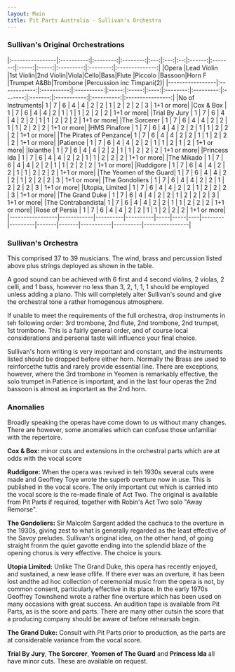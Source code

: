 ```yaml
---
layout: Main
title: Pit Parts Australia - Sullivan's Orchestra
---
```


### Sullivan's Original Orchestrations

|:----------------|:----------:|:--------:|:--------:|:---:|:---:|:--:|:------:|:-------:|:-----:|:-----:|:---------:|:--------:|:--------------:|
|Opera            |Lead Violin |1st Violin|2nd Violin|Viola|Cello|Bass|Flute   |Piccolo  |Bassoon|Horn F |Trumpet A&Bb|Trombone |Percussion inc Timpani(2)|
|-----------------|:------------:|:----------:|:----------:|:-----:|:-----:|:----:|:--------:|:---------:|:-------:|:-------:|:-----------:|:----------:|:----------------:|
|No of Instruments| 1 | 7 | 6 | 4 | 4 | 2 | 2 | 1 | 2 | 2 | 2 | 3 | 1+1 or more|
|Cox & Box        | 1 | 7 | 6 | 4 | 4 | 2 | 1 | 1 | 1 | 2 | 2 | 2 | 1+1 or more|
|Trial By Jury    | 1 | 7 | 6 | 4 | 4 | 2 | 2 | 1 | 1 | 2 | 2 | 2 | 1+1 or more|
|The Sorcerer     | 1 | 7 | 6 | 4 | 4 | 2 | 2 | 1 | 1 | 2 | 2 | 2 | 1+1 or more|
|HMS Pinafore     | 1 | 7 | 6 | 4 | 4 | 2 | 2 | 1 | 1 | 2 | 2 | 2 | 1+1 or more|
|The Pirates of Penzance| 1 | 7 | 6 | 4 | 4 | 2 | 2 | 1 | 1 | 2 | 2 | 2 | 1+1 or more|
|Patience         | 1 | 7 | 6 | 4 | 4 | 2 | 2 | 1 | 1 | 2 | 1 | 2 | 1+1 or more|
|Iolanthe         | 1 | 7 | 6 | 4 | 4 | 2 | 2 | 1 | 1 | 2 | 2 | 2 | 1+1 or more|
|Princess Ida     | 1 | 7 | 6 | 4 | 4 | 2 | 2 | 1 | 1 | 2 | 2 | 2 | 1+1 or more|
|The Mikado       | 1 | 7 | 6 | 4 | 4 | 2 | 2 | 1 | 1 | 2 | 2 | 2 | 1+1 or more|
|Ruddigore        | 1 | 7 | 6 | 4 | 4 | 2 | 2 | 1 | 1 | 2 | 2 | 2 | 1+1 or more|
|The Yeomen of the Guard| 1 | 7 | 6 | 4 | 4 | 2 | 2 | 1 | 2 | 2 | 2 | 3 | 1+1 or more|
|The Gondoliers   | 1 | 7 | 6 | 4 | 4 | 2 | 2 | 1 | 2 | 2 | 2 | 3 | 1+1 or more|
|Utopia, Limited  | 1 | 7 | 6 | 4 | 4 | 2 | 2 | 1 | 2 | 2 | 2 | 3 | 1+1 or more|
|The Grand Duke   | 1 | 7 | 6 | 4 | 4 | 2 | 2 | 1 | 2 | 2 | 2 | 3 | 1+1 or more|
|The Contrabandista| 1 | 7 | 6 | 4 | 4 | 2 | 2 | 1 | 1 | 2 | 2 | 2 | 1+1 or more|
|Rose of Persia   | 1 | 7 | 6 | 4 | 4 | 2 | 2 | 1 | 1 | 2 | 2 | 2 | 1+1 or more|
|-----------------|------------|----------|----------|-----|-----|----|--------|---------|-------|-------|-----------|----------|----------------|

### Sullivan's Orchestra 

This comprised 37 to 39 musicians. The wind, brass and percussion listed above plus strings deployed as shown in the table.

A good sound can be achieved with 6 first and 4 second violins, 2 violas, 2 celli, and 1 bass, however no less than 3, 2, 1, 1, 1
should be employed unless adding a piano. This will completely alter Sullivan's sound and give the orchestral tone a rather homogenous atmosphere.

If unable to meet the requirements of the full orchestra, drop instruments in teh following order: 3rd trombone, 2nd flute, 2nd trombone, 2nd trumpet, 1st trombone. This is a fairly general order, and of course local considerations and personal taste will influence your final choice. 

Sullivan's horn writing is very important and constant, and the instruments listed should be dropped before either horn. Normally the Brass are used to reinforcethe tuttis and rarely provide essential line. There are exceptions, however, where the 3rd trombone in Yeomen is remarkably effective, the solo trumpet in Patience is important, and in the last four operas the 2nd bassoon is almost as important as the 2nd horn.

### Anomalies

Broadly speaking the operas have come down to us without many changes. There are however, some anomalies which can confuse those unfamiliar with the repertoire.

**Cox & Box:** minor cuts and extensions in the orchestral parts which are at odds with the vocal score

**Ruddigore:** When the opera was revived in teh 1930s several cuts were made and Geoffrey Toye wrote the superb overture now in use. This is published in the vocal score. The only important cut which is carried into the vocal score is the re-made finale of Act Two. The original is available from Pit Parts if required, together with Robin's Act Two solo "Away Remorse".

**The Gondoliers:** Sir Malcolm Sargent added the cachuca to the overture in the 1930s, giving zest to what is generally regarded as the least effective of the Savoy preludes. Sullivan's original idea, on the other hand, of going straight fronm the quiet gavotte ending into the splendid blaze of the opening chorus is very effective. The choice is yours.

**Utopia Limited:** Unlike The Grand Duke, this opera has recently enjoyed, and sustained, a new lease oflife. If there ever was an overture, it has been lost andthe ad hoc collection of ceremonial music from the opera is not, by common consent, particularly effective in its place. In the early 1970s Geoffrey Townshend wrote a rather fine overture which has been used on many occasions with great success. An audition tape is available from Pit Parts, as is the score and parts. There are many other cutsin the score that a producing company should be aware of before rehearsals begin.

**The Grand Duke:** Consult with Pit Parts prior to production, as the parts are at considerable variance from the vocal score.

**Trial By Jury**, **The Sorcerer**, **Yeomen of The Guard** and **Princess Ida** all have minor cuts. These are available on request.


